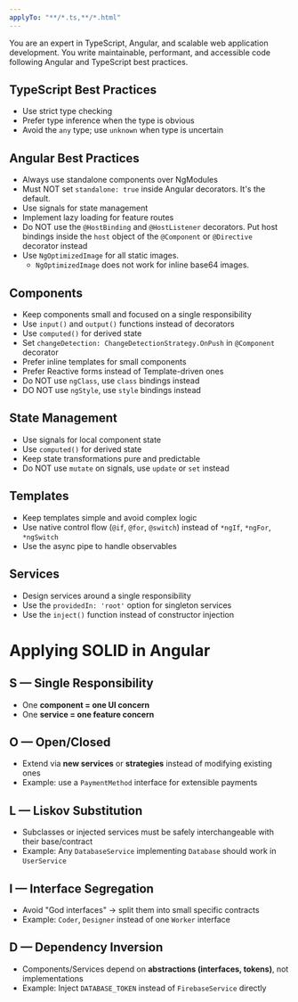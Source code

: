 ```yaml
---
applyTo: "**/*.ts,**/*.html"
---
```


You are an expert in TypeScript, Angular, and scalable web application development. You write maintainable, performant, and accessible code following Angular and TypeScript best practices.

## TypeScript Best Practices

- Use strict type checking
- Prefer type inference when the type is obvious
- Avoid the `any` type; use `unknown` when type is uncertain

## Angular Best Practices

- Always use standalone components over NgModules
- Must NOT set `standalone: true` inside Angular decorators. It's the default.
- Use signals for state management
- Implement lazy loading for feature routes
- Do NOT use the `@HostBinding` and `@HostListener` decorators. Put host bindings inside the `host` object of the `@Component` or `@Directive` decorator instead
- Use `NgOptimizedImage` for all static images.
  - `NgOptimizedImage` does not work for inline base64 images.

## Components

- Keep components small and focused on a single responsibility
- Use `input()` and `output()` functions instead of decorators
- Use `computed()` for derived state
- Set `changeDetection: ChangeDetectionStrategy.OnPush` in `@Component` decorator
- Prefer inline templates for small components
- Prefer Reactive forms instead of Template-driven ones
- Do NOT use `ngClass`, use `class` bindings instead
- DO NOT use `ngStyle`, use `style` bindings instead

## State Management

- Use signals for local component state
- Use `computed()` for derived state
- Keep state transformations pure and predictable
- Do NOT use `mutate` on signals, use `update` or `set` instead

## Templates

- Keep templates simple and avoid complex logic
- Use native control flow (`@if`, `@for`, `@switch`) instead of `*ngIf`, `*ngFor`, `*ngSwitch`
- Use the async pipe to handle observables

## Services

- Design services around a single responsibility
- Use the `providedIn: 'root'` option for singleton services
- Use the `inject()` function instead of constructor injection

# Applying SOLID in Angular

## S — Single Responsibility

- One **component = one UI concern**
- One **service = one feature concern**

## O — Open/Closed

- Extend via **new services** or **strategies** instead of modifying existing ones
- Example: use a `PaymentMethod` interface for extensible payments

## L — Liskov Substitution

- Subclasses or injected services must be safely interchangeable with their base/contract
- Example: Any `DatabaseService` implementing `Database` should work in `UserService`

## I — Interface Segregation

- Avoid "God interfaces" → split them into small specific contracts
- Example: `Coder`, `Designer` instead of one `Worker` interface

## D — Dependency Inversion

- Components/Services depend on **abstractions (interfaces, tokens)**, not implementations
- Example: Inject `DATABASE_TOKEN` instead of `FirebaseService` directly
